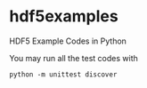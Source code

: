 hdf5examples
============

HDF5 Example Codes in Python

You may run all the test codes with

    python -m unittest discover

